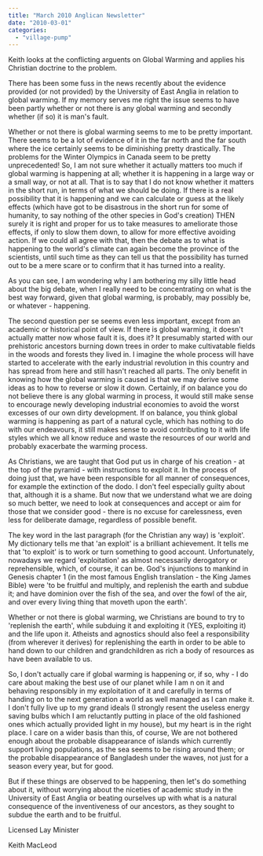 ```yaml
---
title: "March 2010 Anglican Newsletter"
date: "2010-03-01"
categories: 
  - "village-pump"
---
```


Keith looks at the conflicting arguents on Global Warming and applies his Christian doctrine to the problem.

There has been some fuss in the news recently about the evidence provided (or not provided) by the University of East Anglia in relation to global warming. If my memory serves me right the issue seems to have been partly whether or not there is any global warming and secondly whether (if so) it is man's fault.

Whether or not there is global warming seems to me to be pretty important. There seems to be a lot of evidence of it in the far north and the far south where the ice certainly seems to be diminishing pretty drastically. The problems for the Winter Olympics in Canada seem to be pretty unprecedented! So, I am not sure whether it actually matters too much if global warming is happening at all; whether it is happening in a large way or a small way, or not at all. That is to say that I do not know whether it matters in the short run, in terms of what we should be doing. If there is a real possibility that it is happening and we can calculate or guess at the likely effects (which have got to be disastrous in the short run for some of humanity, to say nothing of the other species in God's creation) THEN surely it is right and proper for us to take measures to ameliorate those effects, if only to slow them down, to allow for more effective avoiding action. If we could all agree with that, then the debate as to what is happening to the world's climate can again become the province of the scientists, until such time as they can tell us that the possibility has turned out to be a mere scare or to confirm that it has turned into a reality.

As you can see, I am wondering why I am bothering my silly little head about the big debate, when I really need to be concentrating on what is the best way forward, given that global warming, is probably, may possibly be, or whatever - happening.

The second question per se seems even less important, except from an academic or historical point of view. If there is global warming, it doesn't actually matter now whose fault it is, does it? It presumably started with our prehistoric ancestors burning down trees in order to make cultivatable fields in the woods and forests they lived in. I imagine the whole process will have started to accelerate with the early industrial revolution in this country and has spread from here and still hasn't reached all parts. The only benefit in knowing how the global warming is caused is that we may derive some ideas as to how to reverse or slow it down. Certainly, if on balance you do not believe there is any global warming in process, it would still make sense to encourage newly developing industrial economies to avoid the worst excesses of our own dirty development. If on balance, you think global warming is happening as part of a natural cycle, which has nothing to do with our endeavours, it still makes sense to avoid contributing to it with life styles which we all know reduce and waste the resources of our world and probably exacerbate the warming process.

As Christians, we are taught that God put us in charge of his creation - at the top of the pyramid - with instructions to exploit it. In the process of doing just that, we have been responsible for all manner of consequences, for example the extinction of the dodo. I don't feel especially guilty about that, although it is a shame. But now that we understand what we are doing so much better, we need to look at consequences and accept or aim for those that we consider good - there is no excuse for carelessness, even less for deliberate damage, regardless of possible benefit.

The key word in the last paragraph (for the Christian any way) is 'exploit'. My dictionary tells me that 'an exploit' is a brilliant achievement. It tells me that 'to exploit' is to work or turn something to good account. Unfortunately, nowadays we regard 'exploitation' as almost necessarily derogatory or reprehensible, which, of course, it can be. God's injunctions to mankind in Genesis chapter 1 (in the most famous English translation - the King James Bible) were 'to be fruitful and multiply, and replenish the earth and subdue it; and have dominion over the fish of the sea, and over the fowl of the air, and over every living thing that moveth upon the earth'.

Whether or not there is global warming, we Christians are bound to try to 'replenish the earth', while subduing it and exploiting it (YES, exploiting it) and the life upon it. Atheists and agnostics should also feel a responsibility (from wherever it derives) for replenishing the earth in order to be able to hand down to our children and grandchildren as rich a body of resources as have been available to us.

So, I don't actually care if global warming is happening or, if so, why - I do care about making the best use of our planet while I am n on it and behaving responsibly in my exploitation of it and carefully in terms of handing on to the next generation a world as well managed as I can make it. I don't fully live up to my grand ideals (I strongly resent the useless energy saving bulbs which I am reluctantly putting in place of the old fashioned ones which actually provided light in my house), but my heart is in the right place. I care on a wider basis than this, of course, We are not bothered enough about the probable disappearance of islands which currently support living populations, as the sea seems to be rising around them; or the probable disappearance of Bangladesh under the waves, not just for a season every year, but for good.

But if these things are observed to be happening, then let's do something about it, without worrying about the niceties of academic study in the University of East Anglia or beating ourselves up with what is a natural consequence of the inventiveness of our ancestors, as they sought to subdue the earth and to be fruitful.

Licensed Lay Minister

Keith MacLeod
